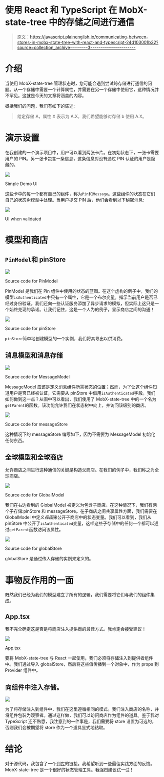 # 使用 React 和 TypeScript 在 MobX-state-tree 中的存储之间进行通信

> 原文：<https://javascript.plainenglish.io/communicating-between-stores-in-mobx-state-tree-with-react-and-typescript-24d103001b32?source=collection_archive---------3----------------------->

# 介绍

当使用 MobX-state-tree 管理状态时，您可能会遇到尝试跨存储进行通信的问题。从一个存储中需要一个计算属性，并需要在另一个存储中使用它，这种情况并不罕见。这就是今天的文章将涵盖的内容。

概括我们的问题，我们有如下的陈述:

> 给定存储 A，属性 X 表示为 A.X，我们希望能够对存储 b 使用 A.X。

# 演示设置

在我创建的一个演示项目中，用户可以看到两张卡片。在初始状态下，一张卡需要用户的 PIN。另一张卡包含一条信息，这条信息对没有通过 PIN 认证的用户是隐藏的。

![](img/bbac2128df146d9ecfbcb9ee215c16a6.png)

Simple Demo UI

这些卡中的每一个都有自己的组件，称为`Pin`和`Message`。这些组件的状态在它们自己的状态树模型中处理。当用户提交 PIN 后，他们会看到以下秘密消息:

![](img/2fcd3ad65c5e2099e8a83eba31fec281.png)

UI when validated

# 模型和商店

## `PinModel`和 pinStore

![](img/f2b434d0e7ae5d557d4b57b077a9910d.png)

Source code for PinModel

PinModel 是我们在 Pin 组件中使用的状态的蓝图。在这个虚构的例子中，我们的模型`isAuthenticated`中只有一个属性，它是一个布尔变量，指示当前用户是否已经过身份验证。我们还向一些认证服务添加了异步请求的模拟，但实际上这只是一个始终兑现的承诺。让我们记住，这是一个人为的例子，显示商店之间的沟通！

![](img/ffcda2274a928597827cd7db9fc450cf.png)

Source code for pinStore

`pinStore`简单地创建模型的一个实例，我们将其导出以供消费。

## 消息模型和消息存储

![](img/9048f5d02ae479662d9c52df08ae1f0c.png)

Source code for MessageModel

MessageModel 应该是定义消息组件所需状态的位置；然而，为了让这个组件知道用户是否已经被认证，它需要从 pinStore 中借用`isAuthenticated`字段。我们如何做到这一点？从图中可以看出，我们使用了 MobX-state-tree 中的一个名为`getParent`的函数。该功能允许我们在状态树中向上，并访问该级别的商店。

![](img/a7973fa622497ec835ba393241e150b1.png)

Source code for messageStore

这种情况下的 messageStore 编写如下，因为不需要为 MessageModel 初始化任何东西。

## 全球模型和全球商店

允许商店之间进行这种通信的关键是构造父商店。在我们的例子中，我们称之为全球商店。

![](img/64b75d207e7cb907e5fe2c4fbd49e69d.png)

Source code for GlobalModel

我们在右边看到的 GlobalModel 被定义为包含子商店。在这种情况下，我们有两个子存储:pinStore 和 messageStore。在子商店之间共享属性方面，我们需要在 GlobalModel 中定义*视图*来公开子商店中的状态变量。我们可以看到，我们从 pinStore 中公开了`isAuthenticated`变量，这样这些子存储中的任何一个都可以通过`getParent`函数访问该属性。

![](img/7c9593c85ebc6387cf35673dcc5344e2.png)

Source code for globalStore

globalStore 是通过传入存储的实例来定义的。

# 事物反作用的一面

既然我们已经为我们的模型建立了所有的逻辑，我们需要将它们与我们的组件集成。

## App.tsx

我不完全确定这是否是将商店注入提供商的最佳方式。我肯定会接受建议！

![](img/c0d246a96d1df52509345e234b496e12.png)

App.tsx

要将 MobX-state-tree 与 React 一起使用，我们必须将存储注入到提供者组件中。我们通过导入 globalStore，然后将这些值传播到一个对象中，作为 props 到 Provider 组件中。

## 向组件中注入存储。

![](img/3422f9377861538d852ca8b2796a558e.png)

为了将存储注入到组件中，我们在这里遵循相同的模式。我们注入商店的名称，并将组件包装为观察者。通过这样做，我们可以访问商店作为组件的道具。鉴于我对 TypeScript 还不熟悉，我注意到的一件事是，我们需要将 store 设置为可选的，否则我们会被期望将 store 作为一个道具显式地钻取。

# 结论

对于源代码，我包含了一个到[库](https://github.com/ja153903/mobx-state-tree-parent-child-demo)的链接。我希望听到一些最佳实践方面的反馈。MobX-state-tree 是一个很好的状态管理工具。我强烈建议试一试！